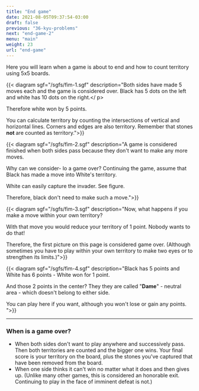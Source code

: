 ```yaml
---
title: "End game"
date: 2021-08-05T09:37:54-03:00
draft: false
previous: "36-kyu-problems"
next: "end-game-2"
menu: "main"
weight: 23
url: "end-game"
---
```

Here you will learn when a game is about to end and how to count territory using 5x5 boards.



{{< diagram sgf="/sgfs/fim-1.sgf" description="Both sides have made 5 moves each and the game is considered over. Black has 5 dots on the left and white has 10 dots on the right.</ p><p>Therefore white won by 5 points.</p><p>You can calculate territory by counting the intersections of vertical and horizontal lines. Corners and edges are also territory. Remember that stones <strong>not </strong> are counted as territory.">}}

{{< diagram sgf="/sgfs/fim-2.sgf" description="A game is considered finished when both sides pass because they don't want to make any more moves.</p><p>Why can we consider- lo a game over? Continuing the game, assume that Black has made a move into White's territory.</p><p>White can easily capture the invader. See figure.</p><p>Therefore, black don't need to make such a move.">}}

{{< diagram sgf="/sgfs/fim-3.sgf" description="Now, what happens if you make a move within your own territory?</p><p>With that move you would reduce your territory of 1 point. Nobody wants to do that!</p><p>Therefore, the first picture on this page is considered game over. (Although sometimes you have to play within your own territory to make two eyes or to strengthen its limits.)">}}

{{< diagram sgf="/sgfs/fim-4.sgf" description="Black has 5 points and White has 6 points - White won for 1 point.</p><p>And those 2 points in the center? They they are called \"<strong>Dame</strong>\" - neutral area - which doesn't belong to either side.</p><p>You can play here if you want, although you won't lose or gain any points. ">}}

---

### When is a game over?

- When both sides don't want to play anywhere and successively pass. Then both territories are counted and the bigger one wins. Your final score is your territory on the board, plus the stones you've captured that have been removed from the board.
- When one side thinks it can't win no matter what it does and then gives up. (Unlike many other games, this is considered an honorable exit. Continuing to play in the face of imminent defeat is not.)